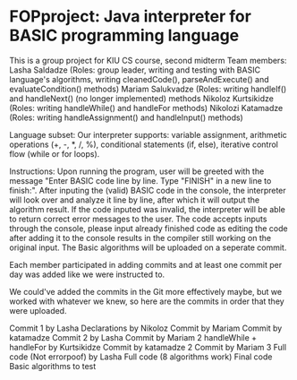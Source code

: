 # FOPproject: Java interpreter for BASIC programming language
This is a group project for KIU CS course, second midterm
Team members:
Lasha Saldadze (Roles: group leader, writing and testing with BASIC language's algorithms, writing cleanedCode(), parseAndExecute() and evaluateCondition() methods)
Mariam Salukvadze (Roles: writing handleIf() and handleNext() (no longer implemented) methods
Nikoloz Kurtsikidze (Roles: writing handleWhile() and handleFor methods)
Nikolozi Katamadze (Roles: writing handleAssignment() and handleInput() methods)

Language subset:
Our interpreter supports: variable assignment, arithmetic operations (+, -, *, /, %), conditional statements (if, else), iterative control flow (while or for loops).

Instructions:
Upon running the program, user will be greeted with the message "Enter BASIC code line by line. Type \"FINISH\" in a new line to finish:". After inputing the (valid) BASIC code in the console, the interpreter will look over and analyze it line by line, after which it will output the algorithm result. If the code inputed was invalid, the interpreter will be able to return correct error messages to the user. The code accepts inputs through the console, please input already finished code as editing the code after adding it to the console results in the compiler still working on the original input. The Basic algorithms will be uploaded on a seperate commit.

Each member participated in adding commits and at least one commit per day was added like we were instructed to.

We could've added the commits in the Git more effectively maybe, but we worked with whatever we knew, so here are the commits in order that they were uploaded.

Commit 1 by Lasha
Declarations by Nikoloz
Commit by Mariam
Commit by katamadze
Commit 2 by Lasha
Commit by Mariam 2
handleWhile + handleFor by Kurtsikidze
Commit by katamadze 2
Commit by Mariam 3
Full code (Not errorpoof) by Lasha
Full code (8 algorithms work)
Final code
Basic algorithms to test
